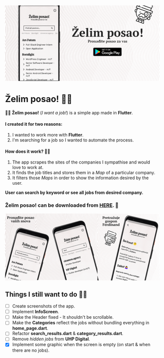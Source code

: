 ![Header](https://raw.githubusercontent.com/jokilic/zelim_posao/master/screenshots/header.png)

# Želim posao! 👨‍💼

👨‍💼 **Želim posao!** (_I want a job!_) is a simple app made in **Flutter**.

#### I created it for two reasons:

1. I wanted to work more with **Flutter**.
2. I'm searching for a job so I wanted to automate the process.

#### How does it work? 👷‍♂️

1.  The app scrapes the sites of the companies I sympathise and would love to work at.
2.  It finds the job titles and stores them in a _Map_ of a particular company.
3.  It filters those _Maps_ in order to show the information desired by the user.

**User can search by keyword or see all jobs from desired company.**

### Želim posao! can be downloaded from [HERE](https://play.google.com/store/apps/details?id=com.josipkilic.zelim_posao). 📲

![Multi](https://raw.githubusercontent.com/jokilic/zelim_posao/master/screenshots/multi.png)

## Things I still want to do 👨‍💻

- [ ] Create screenshots of the app.
- [ ] Implement **InfoScreen**.
- [ ] Make the Header fixed - It shouldn't be scrollable.
- [ ] Make the **Categories** reflect the jobs without bundling everything in **home_page.dart**.
- [ ] Refactor **search_results.dart** & **category_results.dart**.
- [ ] Remove _hidden jobs_ from **UHP Digital**.
- [x] Implement some graphic when the screen is empty (on start & when there are no jobs).
